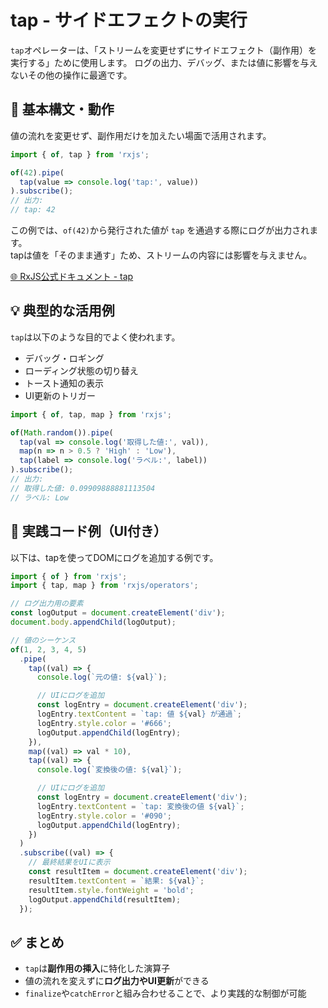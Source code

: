# tap - サイドエフェクトの実行

`tap`オペレーターは、「ストリームを変更せずにサイドエフェクト（副作用）を実行する」ために使用します。
ログの出力、デバッグ、または値に影響を与えないその他の操作に最適です。

## 🔰 基本構文・動作

値の流れを変更せず、副作用だけを加えたい場面で活用されます。

```ts
import { of, tap } from 'rxjs';

of(42).pipe(
  tap(value => console.log('tap:', value))
).subscribe();
// 出力:
// tap: 42
```

この例では、`of(42)`から発行された値が `tap` を通過する際にログが出力されます。  
tapは値を「そのまま通す」ため、ストリームの内容には影響を与えません。

[🌐 RxJS公式ドキュメント - tap](https://rxjs.dev/api/index/function/tap)

## 💡 典型的な活用例

`tap`は以下のような目的でよく使われます。

- デバッグ・ロギング
- ローディング状態の切り替え
- トースト通知の表示
- UI更新のトリガー

```ts
import { of, tap, map } from 'rxjs';

of(Math.random()).pipe(
  tap(val => console.log('取得した値:', val)),
  map(n => n > 0.5 ? 'High' : 'Low'),
  tap(label => console.log('ラベル:', label))
).subscribe();
// 出力:
// 取得した値: 0.09909888881113504
// ラベル: Low
```


## 🧪 実践コード例（UI付き）

以下は、tapを使ってDOMにログを追加する例です。

```ts
import { of } from 'rxjs';
import { tap, map } from 'rxjs/operators';

// ログ出力用の要素
const logOutput = document.createElement('div');
document.body.appendChild(logOutput);

// 値のシーケンス
of(1, 2, 3, 4, 5)
  .pipe(
    tap((val) => {
      console.log(`元の値: ${val}`);

      // UIにログを追加
      const logEntry = document.createElement('div');
      logEntry.textContent = `tap: 値 ${val} が通過`;
      logEntry.style.color = '#666';
      logOutput.appendChild(logEntry);
    }),
    map((val) => val * 10),
    tap((val) => {
      console.log(`変換後の値: ${val}`);

      // UIにログを追加
      const logEntry = document.createElement('div');
      logEntry.textContent = `tap: 変換後の値 ${val}`;
      logEntry.style.color = '#090';
      logOutput.appendChild(logEntry);
    })
  )
  .subscribe((val) => {
    // 最終結果をUIに表示
    const resultItem = document.createElement('div');
    resultItem.textContent = `結果: ${val}`;
    resultItem.style.fontWeight = 'bold';
    logOutput.appendChild(resultItem);
  });

```


## ✅ まとめ

- `tap`は**副作用の挿入**に特化した演算子
- 値の流れを変えずに**ログ出力やUI更新**ができる
- `finalize`や`catchError`と組み合わせることで、より実践的な制御が可能